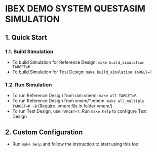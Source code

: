 # IBEX DEMO SYSTEM QUESTASIM SIMULATION

## **1. Quick Start**

### **1.1. Build Simulation**
- To build Simulation for Reference Design: `make build_simulation TARGET=R`
- To build Simulation for Test Design:      `make build_simulation TARGET=T`

### **1.2. Run Simulation**

- To run Reference Design from ram.vmem: `make all TARGET=R`
- To run Reference Design from vmem/*.vmem: `make all_multiple TARGET=R -B` (Require .vmem file in folder vmem/)
- To run Test Design, use `TARGET=T`. Run `make help` to configure Test Design

## **2. Custom Configuration**

- Run `make help` and follow the instruction to start using this tool
